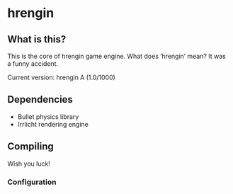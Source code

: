 hrengin
=======

## What is this?  ##

This is the core of hrengin game engine. What does ‘hrengin’ mean? It was a funny accident.

Current version: hrengin A (1.0/1000)


## Dependencies ##

* Bullet physics library
* Irrlicht rendering engine

## Compiling ##

Wish you luck!

### Configuration ###
